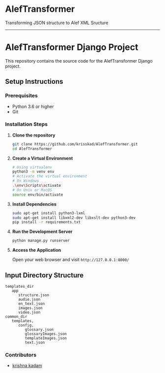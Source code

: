 # AlefTransformer
Transforming JSON structure to Alef XML Sructure

---

# AlefTransformer Django Project

This repository contains the source code for the AlefTransformer Django project.

## Setup Instructions

### Prerequisites

- Python 3.6 or higher
- Git

### Installation Steps

1. **Clone the repository**

    ```bash
    git clone https://github.com/krisskad/AlefTransformer.git
    cd AlefTransformer
    ```

2. **Create a Virtual Environment**

    ```bash
    # Using virtualenv
    python3 -m venv env
    # Activate the virtual environment
    # On Windows
    .\env\Scripts\activate
    # On Unix or MacOS
    source env/bin/activate
    ```

3. **Install Dependencies**

    ```bash
    sudo apt-get install python3-lxml
    sudo apt-get install libxml2-dev libxslt-dev python3-dev
    pip install -r requirements.txt
    ```

4. **Run the Development Server**

    ```bash
    python manage.py runserver
    ```

7. **Access the Application**

    Open your web browser and visit `http://127.0.0.1:8000/`


## Input Directory Structure
```
templates_dir
   app
      structure.json
      audio.json
      en_text.json
      images.json
      video.json
common_dir
   templates, 
      config, 
         glossary.json
         glossaryImages.json
         templateImages.json
         text.json
```

### Contributors

- [krishna kadam](https://github.com/krisskad/)
